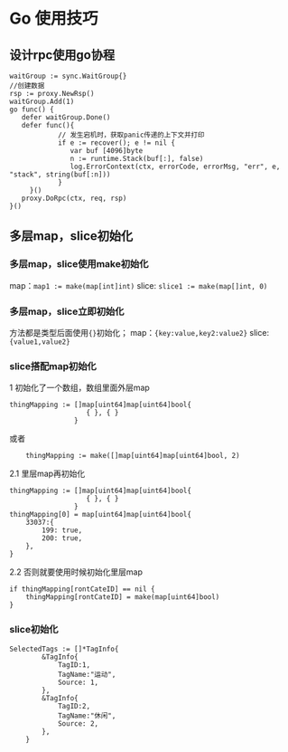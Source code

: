 # Go 使用技巧

## 设计rpc使用go协程
```
waitGroup := sync.WaitGroup{}
//创建数据
rsp := proxy.NewRsp()
waitGroup.Add(1)
go func() {
   defer waitGroup.Done()
   defer func(){
			// 发生宕机时，获取panic传递的上下文并打印
			if e := recover(); e != nil {
			   var buf [4096]byte
			   n := runtime.Stack(buf[:], false)
			   log.ErrorContext(ctx, errorCode, errorMsg, "err", e, "stack", string(buf[:n]))
			}
	 }()
   proxy.DoRpc(ctx, req, rsp)
}()
```

## 多层map，slice初始化
### 多层map，slice使用make初始化
map：`map1 := make(map[int]int)`
slice: `slice1 := make(map[]int, 0)`
### 多层map，slice立即初始化
方法都是类型后面使用`{}`初始化；
map：`{key:value,key2:value2}`
slice: `{value1,value2}`

### slice搭配map初始化
1 初始化了一个数组，数组里面外层map
```
thingMapping := []map[uint64]map[uint64]bool{
                   { }, { }
                }
```
或者
```
	thingMapping := make([]map[uint64]map[uint64]bool, 2)
```
2.1 里层map再初始化
```
thingMapping := []map[uint64]map[uint64]bool{
                   { }, { }
                }
thingMapping[0] = map[uint64]map[uint64]bool{
    33037:{
        199: true,
        200: true,
    },
}
```
2.2 否则就要使用时候初始化里层map
```
if thingMapping[rontCateID] == nil {
    thingMapping[rontCateID] = make(map[uint64]bool)
}
```


### slice初始化
```
SelectedTags := []*TagInfo{
        &TagInfo{
            TagID:1,
            TagName:"运动",
            Source: 1,
        },
        &TagInfo{
            TagID:2,
            TagName:"休闲",
            Source: 2,
        },
    }
```